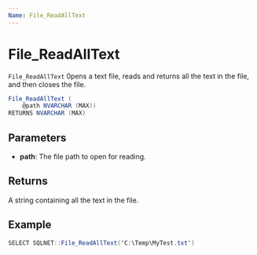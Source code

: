 ```yaml
---
Name: File_ReadAllText
---
```


# File_ReadAllText

`File_ReadAllText` 0pens a text file, reads and returns all the text in the file, and then closes the file.

```csharp
File_ReadAllText (
	@path NVARCHAR (MAX))
RETURNS NVARCHAR (MAX)
```

## Parameters

 - **path**: The file path to open for reading.

## Returns

A string containing all the text in the file.

## Example

```csharp
SELECT SQLNET::File_ReadAllText('C:\Temp\MyTest.txt')
```

